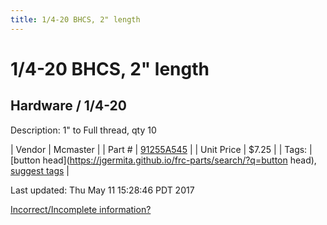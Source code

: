```yaml
---
title: 1/4-20 BHCS, 2" length
---
```


# 1/4-20 BHCS, 2" length
## Hardware / 1/4-20
Description: 	1" to Full thread, qty 10 

| Vendor | Mcmaster | 
| Part # | [91255A545](https://www.mcmaster.com/#91255A545) | 
| Unit Price | $7.25 | 
| Tags: | [button head](https://jgermita.github.io/frc-parts/search/?q=button head), [suggest tags](https://docs.google.com/forms/d/e/1FAIpQLSeWyY8v3RgOty-MyWmh9U0iivNYN_molChYyS-0U-o-kOAv_g/viewform) | 

Last updated: Thu May 11 15:28:46 PDT 2017

 [Incorrect/Incomplete information?](https://docs.google.com/forms/d/e/1FAIpQLSeWyY8v3RgOty-MyWmh9U0iivNYN_molChYyS-0U-o-kOAv_g/viewform)